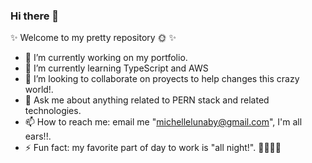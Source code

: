 ### Hi there 👋

✨ Welcome to my pretty repository 🌞 ✨ 

- 🔭 I’m currently working on my portfolio.
- 🌱 I’m currently learning TypeScript and AWS
- 👯 I’m looking to collaborate on proyects to help changes this crazy world!.
- 💬 Ask me about anything related to PERN stack and related technologies.
- 📫 How to reach me: email me "michellelunaby@gmail.com", I'm all ears!!.
- ⚡ Fun fact: my favorite part of day to work is "all night!". 👩🏻‍💻🌙



